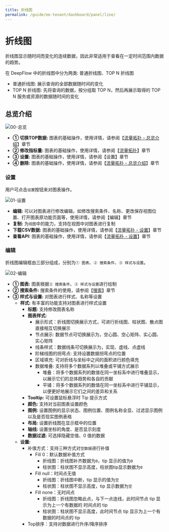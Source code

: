 ```yaml
---
title: 折线图
permalink: /guide/ee-tenant/dashboard/panel/line/
---
```

# 折线图

折线图显示随时间而变化的连续数据，因此非常适用于查看在一定时间范围内数据的趋势。

在 DeepFlow 中的折线图中分为两类: 普通折线图、TOP N 折线图
- 普通折线图: 展示查询的全部数据随时间的变化
- TOP N 折线图: 先将查询的数据，按分组取 TOP N，然后再展示取得的 TOP N 服务或资源的数据随时间的变化

## 总览介绍

![00-总览](https://yunshan-guangzhou.oss-cn-beijing.aliyuncs.com/pub/pic/2024031165eedc04a05e1.png)

- **① 切换TOP数据:** 图表的基础操作，使用详情，请参阅【[流量拓扑 - 总览介绍](./topology/)】章节
- **② 修改指标量:** 图表的基础操作，使用详情，请参阅【[流量拓扑](./topology/)】章节
- **③ 设置:** 图表的基础操作，使用详情，请参阅【设置】章节
- **④ 删除:** 图表的基础操作，使用详情，请参阅【[流量拓扑 - 总览介绍](./topology/)】章节

### 设置

用户可点击`设置`按钮来对图表操作。

![01-设置](https://yunshan-guangzhou.oss-cn-beijing.aliyuncs.com/pub/pic/20240415661cc68097aa9.png)

- **编辑:** 可以对图表进行修改编辑，如修改搜索条件、名称、更改保存视图位置、打开图表原功能页面等，使用详情，请参阅【编辑】章节
- **复制:** 为`视图`中的能力，支持在视图中对图表进行复制
- **下载CSV数据:** 图表的基础操作，使用详情，请参阅【[流量拓扑 - 设置](./topology/)】章节
- **查看API:** 图表的基础操作，使用详情，请参阅【[流量拓扑 - 设置](./topology/)】章节

### 编辑

折线图编辑框由三部分组成，分别为`① 图表`、`② 搜索条件`、`③ 样式与设置`。

![02-编辑](https://yunshan-guangzhou.oss-cn-beijing.aliyuncs.com/pub/pic/2024031165eedea337e3c.png)

- **① 图表:** 图表根据`② 搜索条件`、`③ 样式与设置`进行绘制
- **② 搜索条件:** 搜索条件的使用，请参阅【[搜索](../../query/overview/)】章节
- **③ 样式与设置:** 对图表进行样式、名称等设置
  - **样式:** 有丰富的功能支持对图表进行样式设置
    - **标题:** 支持修改图表名称
    - **图表样式:**
      - 展示形式：折线图切换展示方式，可进行折线图、柱状图、散点图直接相互切换展示
      - 节点展示: 数据节点可切换展示为，空心圆、空心矩阵、实心圆、实心矩阵
      - 线条样式：数据线条可切换展示为，实现、虚线、点虚线
      - 阶梯线图的拐弯点: 支持设置数据拐弯点的位置
      - 区域填充: 可对折线与坐标中之间的面积进行颜色填充
      - 数据堆叠: 支持将多个数据系列以堆叠或平铺方式展示
        - 堆叠：将多个数据系列的数值在同一坐标系中进行堆叠显示，以展示它们的总体趋势和各自的贡献
        - 平铺：将多个数据系列的数值在同一坐标系中进行平铺显示，以便更好地展示它们之间的差异和关系
    - **Tooltip:** 可设置鼠标悬浮时 Tip 提示方式
    - **颜色:** 支持对当前图表设置颜色
    - **图例:** 设置图例的显示状态、图例位置、图例名称全显、过滤显示图例以及是否现实图例表格
    - **布局:** 设置折线图在显示框中的位置
    - **轴线:** 设置坐标的角度、是否显示刻度
    - **数据过滤:** 可选择隐藏空值、0 值的数据
  - **设置:**
    - 补值方式：支持三种方式对`空数据`进行补值
      - Fill 0：默认数据补值方式
        - 折线图：折线图补齐数据为`0`，tip 显示的值为`0`
        - 柱状图：柱状图不显示高度，柱状图tip显示数据为`0`
      - Fill null：时间点无值
        - 折线图：折线图中断，tip 显示的值为`空`
        - 柱状图：柱状图不显示高度，tip 显示数据为`空`
      - Fill none：无时间点
        - 折线图：折线图忽略此点，与下一点连线，此时间节点 tip 显示为上一个有数据的 时间点的 tip
        - 柱状图：柱状图不显示高度，此时间节点 tip 显示为上一个有数据的时间点的 tip
    - Top排序：支持对数据进行升序/降序排序

